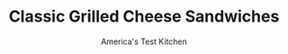---
layout: ../../layouts/MarkdownPostLayout.astro
title: Classic Grilled Cheese Sandwiches
author: America's Test Kitchen
pubDate: 2023-03-15
description: "The technique and the ingredients you choose make the difference between a good grilled cheese sandwich and a great grilled cheese sandwich."
image_url: https://res.cloudinary.com/hksqkdlah/image/upload/ar_1:1,c_fill,dpr_2.0,f_auto,fl_lossy.progressive.strip_profile,g_faces:auto,q_auto:low,w_344/4381_sfs-grilledcheese-cc-319721
tags: ["Main Courses","Cheese","Sandwiches","Cook's Country TV"]
calories: 2069
protein: 22
carbohydrates: 28
fats: 
fiber: 2
ingredients: ["1 1/3 cups, grated sharp cheddar cheese","2/3 cup, grated Monterey Jack cheese","8 slices, hearty white sandwich bread","4 tablespoons, unsalted butter, melted"]
serves: 4
time: ""
instructions: ["Combine cheeses in bowl. Brush top side of each slice of bread with melted butter. Flip 4 slices over, sprinkle with cheese, and compact cheese lightly with hand. Cover with remaining bread slices, buttered side up.","Heat large nonstick skillet over medium-low heat for 1 minute. Place 2 sandwiches in pan and weight with round cake pan, pressing lightly. Leave cake pan on top and cook until first side is golden brown, 3 to 5 minutes. Flip sandwiches, press again with cake pan, and cook until golden brown, about 2 minutes. Repeat with remaining 2 sandwiches.","Cooking For a Crowd:Grilled cheese sandwiches are best cooked two at a time. If you want to keep the first batch hot, place a baking sheet in the oven and heat the oven to 250 degrees. When the first batch is done, slide the sandwiches onto the hot baking sheet to keep them crisp and warm."]
nutrition: ["157 mg Potassium","395 mg Phosphorus","541 mg Calcium","2 mg Iron","44 mg Magnesium","711 mg Sodium","2 mg Zinc","34 g Fat","3 mg Niacin (B3)","8 g Monounsaturated","2 g Polyunsaturated","94 mg Cholesterol","20 g Saturated","2 g Fiber","11 µg Folic acid","53 µg Folate (food)","3 g Sugars","5 µg Vitamin K","48 g Water","28 g Carbs","73 µg Folate equivalent (total)","22 g Protein","256 µg Vitamin A","517 kcal Energy","2069 calories"]
notes: "In the test kitchen, we like the tang of sharp cheddar tempered by the mild, smoothly melting Monterey Jack."
---